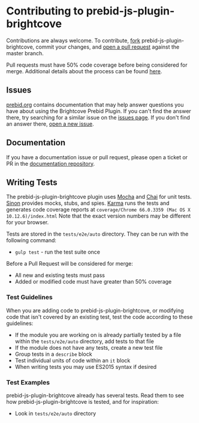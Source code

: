 # Contributing to prebid-js-plugin-brightcove
Contributions are always welcome. To contribute, [fork](https://help.github.com/articles/fork-a-repo/) prebid-js-plugin-brightcove,
commit your changes, and [open a pull request](https://help.github.com/articles/using-pull-requests/) against the
master branch.

Pull requests must have 50% code coverage before being considered for merge.
Additional details about the process can be found [here](./pr_review.md).

## Issues
[prebid.org](http://prebid.org/) contains documentation that may help answer questions you have about using the Brightcove Prebid Plugin.
If you can't find the answer there, try searching for a similar issue on the [issues page](https://github.com/aclrys/prebid-js-plugin-brightcove/issues).
If you don't find an answer there, [open a new issue](https://github.com/aclrys/prebid-js-plugin-brightcove/issues/new).

## Documentation
If you have a documentation issue or pull request, please open a ticket or PR in the [documentation repository](https://github.com/aclrys/prebid.github.io).

## Writing Tests

The prebid-js-plugin-brightcove plugin uses [Mocha](http://mochajs.org/) and [Chai](http://chaijs.com/) for unit tests. [Sinon](http://sinonjs.org/)
provides mocks, stubs, and spies. [Karma](https://karma-runner.github.io/1.0/index.html) runs the tests and generates
code coverage reports at `coverage/Chrome 66.0.3359 (Mac OS X 10.12.6)/index.html` Note that the exact version numbers may be different for your browser.

Tests are stored in the `tests/e2e/auto` directory. 
They can be run with the following command:

- `gulp test` - run the test suite once 

Before a Pull Request will be considered for merge:

- All new and existing tests must pass
- Added or modified code must have greater than 50% coverage

### Test Guidelines
When you are adding code to prebid-js-plugin-brightcove, or modifying code that isn't covered by an existing test, test the code according to these guidelines:

- If the module you are working on is already partially tested by a file within the `tests/e2e/auto` directory, add tests to that file
- If the module does not have any tests, create a new test file
- Group tests in a `describe` block
- Test individual units of code within an `it` block
- When writing tests you may use ES2015 syntax if desired

### Test Examples
prebid-js-plugin-brightcove already has several tests. Read them to see how prebid-js-plugin-brightcove is tested, and for inspiration:

- Look in `tests/e2e/auto` directory

